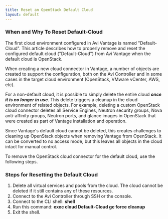```yaml
---
title: Reset an OpenStack Default Cloud
layout: default
---
```

### When and Why To Reset Default-Cloud

The first cloud environment configured in Avi Vantage is named "Default-Cloud". This article describes how to properly remove and reset the configured default cloud ("Default-Cloud") from Avi Vantage when the default cloud is OpenStack.

When creating a new cloud connector in Vantage, a number of objects are created to support the configuration, both on the Avi Controller and in some cases in the target cloud environment (OpenStack, VMware vCenter, AWS, etc).

For a non-default cloud, it is possible to simply delete the entire cloud ***once it is no longer in use***. This delete triggers a cleanup in the cloud environment of related objects. For example, deleting a custom OpenStack cloud connector deletes all Service Engines, Neutron security groups, Nova anti-affinity groups, Neutron ports, and glance images in OpenStack that were created as part of Vantage installation and operation.

Since Vantage's default cloud cannot be deleted, this creates challenges to cleaning up OpenStack objects when removing Vantage from OpenStack. It can be converted to no access mode, but this leaves all objects in the cloud intact for manual control.

To remove the OpenStack cloud connector for the default cloud, use the following steps.

### Steps for Resetting the Default Cloud

<ol> 
 <li>Delete all virtual services and pools from the cloud. The cloud cannot be deleted if it still contains any of these resources.</li> 
 <li>Connect to the Avi Controller through SSH or the console.</li> 
 <li>Connect to the CLI shell: <strong>shell</strong></li> 
 <li>Run this command: <strong>exec cloud Default-Cloud gc force cleanup</strong></li> 
 <li>Exit the shell.</li> 
</ol> 